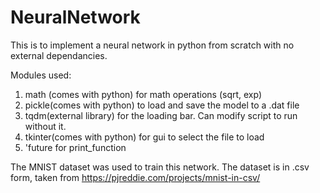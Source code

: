 # NeuralNetwork

This is to implement a neural network in python from scratch with no external dependancies.

Modules used:
  1. math (comes with python)
    for math operations (sqrt, exp)
  2. pickle(comes with python)
    to load and save the model to a .dat file
  3. tqdm(external library)
    for the loading bar. Can modify script to run without it.
  4. tkinter(comes with python)
    for gui to select the file to load
  5. 'future for print_function

The MNIST dataset was used to train this network.
The dataset is in .csv form, taken from https://pjreddie.com/projects/mnist-in-csv/
